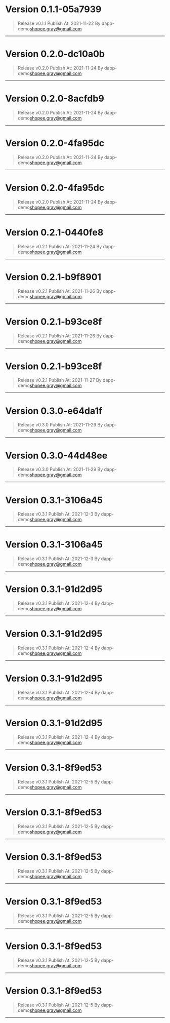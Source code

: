 
# Version 0.1.1-05a7939
    
> Release v0.1.1
 Publish At: 2021-11-22 By dapp-demo<shopee.gray@gmail.com>
---

# Version 0.2.0-dc10a0b
    
> Release v0.2.0
 Publish At: 2021-11-24 By dapp-demo<shopee.gray@gmail.com>
---

# Version 0.2.0-8acfdb9
    
> Release v0.2.0
 Publish At: 2021-11-24 By dapp-demo<shopee.gray@gmail.com>
---

# Version 0.2.0-4fa95dc
    
> Release v0.2.0
 Publish At: 2021-11-24 By dapp-demo<shopee.gray@gmail.com>
---

# Version 0.2.0-4fa95dc
    
> Release v0.2.0
 Publish At: 2021-11-24 By dapp-demo<shopee.gray@gmail.com>
---

# Version 0.2.1-0440fe8
    
> Release v0.2.1
 Publish At: 2021-11-24 By dapp-demo<shopee.gray@gmail.com>
---

# Version 0.2.1-b9f8901
    
> Release v0.2.1
 Publish At: 2021-11-26 By dapp-demo<shopee.gray@gmail.com>
---

# Version 0.2.1-b93ce8f
    
> Release v0.2.1
 Publish At: 2021-11-26 By dapp-demo<shopee.gray@gmail.com>
---

# Version 0.2.1-b93ce8f
    
> Release v0.2.1
 Publish At: 2021-11-27 By dapp-demo<shopee.gray@gmail.com>
---

# Version 0.3.0-e64da1f
    
> Release v0.3.0
 Publish At: 2021-11-29 By dapp-demo<shopee.gray@gmail.com>
---

# Version 0.3.0-44d48ee
    
> Release v0.3.0
 Publish At: 2021-11-29 By dapp-demo<shopee.gray@gmail.com>
---

# Version 0.3.1-3106a45
    
> Release v0.3.1
 Publish At: 2021-12-3 By dapp-demo<shopee.gray@gmail.com>
---

# Version 0.3.1-3106a45
    
> Release v0.3.1
 Publish At: 2021-12-3 By dapp-demo<shopee.gray@gmail.com>
---

# Version 0.3.1-91d2d95
    
> Release v0.3.1
 Publish At: 2021-12-4 By dapp-demo<shopee.gray@gmail.com>
---

# Version 0.3.1-91d2d95
    
> Release v0.3.1
 Publish At: 2021-12-4 By dapp-demo<shopee.gray@gmail.com>
---

# Version 0.3.1-91d2d95
    
> Release v0.3.1
 Publish At: 2021-12-4 By dapp-demo<shopee.gray@gmail.com>
---

# Version 0.3.1-91d2d95
    
> Release v0.3.1
 Publish At: 2021-12-4 By dapp-demo<shopee.gray@gmail.com>
---

# Version 0.3.1-8f9ed53
    
> Release v0.3.1
 Publish At: 2021-12-5 By dapp-demo<shopee.gray@gmail.com>
---

# Version 0.3.1-8f9ed53
    
> Release v0.3.1
 Publish At: 2021-12-5 By dapp-demo<shopee.gray@gmail.com>
---

# Version 0.3.1-8f9ed53
    
> Release v0.3.1
 Publish At: 2021-12-5 By dapp-demo<shopee.gray@gmail.com>
---

# Version 0.3.1-8f9ed53
    
> Release v0.3.1
 Publish At: 2021-12-5 By dapp-demo<shopee.gray@gmail.com>
---

# Version 0.3.1-8f9ed53
    
> Release v0.3.1
 Publish At: 2021-12-5 By dapp-demo<shopee.gray@gmail.com>
---

# Version 0.3.1-8f9ed53
    
> Release v0.3.1
 Publish At: 2021-12-5 By dapp-demo<shopee.gray@gmail.com>
---
